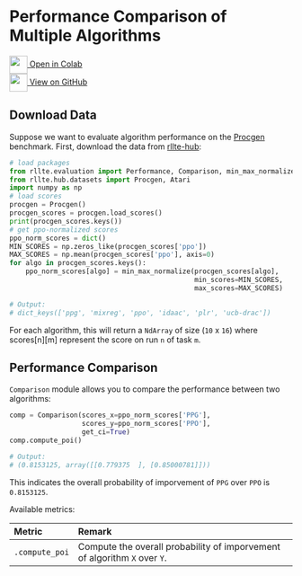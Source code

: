 # Performance Comparison of Multiple Algorithms

<div class="badge">
<a href="https://colab.research.google.com/github/RLE-Foundation/rllte/blob/main/examples/model_evaluation.ipynb">
<img src="../../../assets/images/colab-logo.svg" style="height: 32px; vertical-align:middle;">
Open in Colab
</a>
</div>

<div class="badge">
<a href="https://github.com/RLE-Foundation/rllte/blob/main/examples/model_evaluation.ipynb">
<img src="../../../assets/images/github-logo.svg" style="height: 32px; vertical-align:middle;">
View on GitHub
</a>
</div>

## Download Data
Suppose we want to evaluate algorithm performance on the [Procgen](https://github.com/openai/procgen) benchmark. First, download the data from 
[rllte-hub](https://hub.rllte.dev/):
``` py title="example.py"
# load packages
from rllte.evaluation import Performance, Comparison, min_max_normalize
from rllte.hub.datasets import Procgen, Atari
import numpy as np
# load scores
procgen = Procgen()
procgen_scores = procgen.load_scores()
print(procgen_scores.keys())
# get ppo-normalized scores
ppo_norm_scores = dict()
MIN_SCORES = np.zeros_like(procgen_scores['ppo'])
MAX_SCORES = np.mean(procgen_scores['ppo'], axis=0)
for algo in procgen_scores.keys():
    ppo_norm_scores[algo] = min_max_normalize(procgen_scores[algo],
                                              min_scores=MIN_SCORES,
                                              max_scores=MAX_SCORES)

# Output:
# dict_keys(['ppg', 'mixreg', 'ppo', 'idaac', 'plr', 'ucb-drac'])
```
For each algorithm, this will return a `NdArray` of size (`10` x `16`) where scores[n][m] represent the score on run `n` of task `m`.

## Performance Comparison
`Comparison` module allows you to compare the performance between two algorithms:
``` py title="example.py"
comp = Comparison(scores_x=ppo_norm_scores['PPG'],
                  scores_y=ppo_norm_scores['PPO'],
                  get_ci=True)
comp.compute_poi()

# Output:
# (0.8153125, array([[0.779375  ], [0.85000781]]))
```
This indicates the overall probability of imporvement of `PPG` over `PPO` is `0.8153125`.

Available metrics:

|Metric|Remark|
|:-|:-|
|`.compute_poi`|Compute the overall probability of imporvement of algorithm `X` over `Y`.|